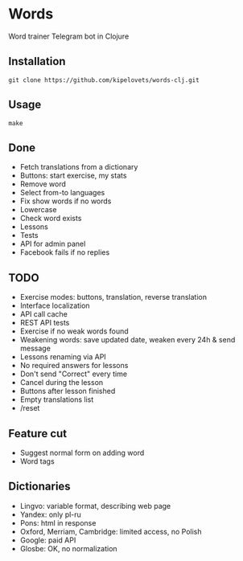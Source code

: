 # Words

Word trainer Telegram bot in Clojure

## Installation

`git clone https://github.com/kipelovets/words-clj.git`

## Usage

`make`

## Done

* Fetch translations from a dictionary
* Buttons: start exercise, my stats
* Remove word
* Select from-to languages
* Fix show words if no words
* Lowercase
* Check word exists
* Lessons
* Tests
* API for admin panel
* Facebook fails if no replies

## TODO

* Exercise modes: buttons, translation, reverse translation
* Interface localization
* API call cache
* REST API tests
* Exercise if no weak words found
* Weakening words: save updated date, weaken every 24h & send message
* Lessons renaming via API
* No required answers for lessons
* Don't send "Correct" every time
* Cancel during the lesson
* Buttons after lesson finished
* Empty translations list
* /reset

## Feature cut

* Suggest normal form on adding word
* Word tags

## Dictionaries

* Lingvo: variable format, describing web page
* Yandex: only pl-ru
* Pons: html in response
* Oxford, Merriam, Cambridge: limited access, no Polish
* Google: paid API
* Glosbe: OK, no normalization
